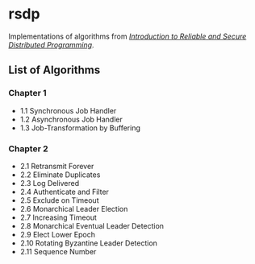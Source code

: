 # rsdp

Implementations of algorithms from [*Introduction to Reliable and Secure Distributed Programming*][rsdp].

[rsdp]: http://distributedprogramming.net

## List of Algorithms

### Chapter 1

- 1.1 Synchronous Job Handler
- 1.2 Asynchronous Job Handler
- 1.3 Job-Transformation by Buffering

### Chapter 2

- 2.1 Retransmit Forever
- 2.2 Eliminate Duplicates
- 2.3 Log Delivered
- 2.4 Authenticate and Filter
- 2.5 Exclude on Timeout
- 2.6 Monarchical Leader Election
- 2.7 Increasing Timeout
- 2.8 Monarchical Eventual Leader Detection
- 2.9 Elect Lower Epoch
- 2.10 Rotating Byzantine Leader Detection
- 2.11 Sequence Number
